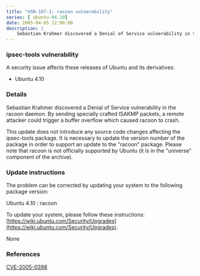 ```yaml
---
title: "USN-107-1: racoon vulnerability"
series: [ ubuntu-04.10]
date: 2005-04-05 12:00:00
description: |
    Sebastian Krahmer discovered a Denial of Service vulnerability in the racoon daemon. By sending specially crafted ISAKMP packets, a remote attacker could trigger a buffer overflow which caused racoon to crash.
--- 
```

 
### ipsec-tools vulnerability

A security issue affects these releases of Ubuntu and its derivatives:

* Ubuntu 4.10

### Details

Sebastian Krahmer discovered a Denial of Service vulnerability in the racoon daemon. By sending specially crafted ISAKMP packets, a remote attacker could trigger a buffer overflow which caused racoon to crash.

This update does not introduce any source code changes affecting the ipsec-tools package. It is necessary to update the version number of the package in order to support an update to the &quot;racoon&quot; package. Please note that racoon is not officially supported by Ubuntu (it is in the &quot;universe&quot; component of the archive).

### Update instructions

The problem can be corrected by updating your system to the following package version:

Ubuntu 4.10
 : racoon 

To update your system, please follow these instructions: [https://wiki.ubuntu.com/Security/Upgrades](https://wiki.ubuntu.com/Security/Upgrades).

None

### References

 [CVE-2005-0398](http://people.ubuntu.com/~ubuntu-security/cve/CVE-2005-0398)
 
